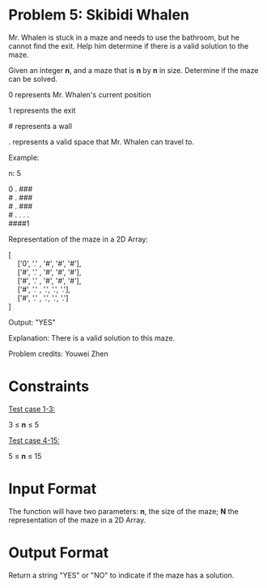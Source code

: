 # Problem 5: Skibidi Whalen

Mr. Whalen is stuck in a maze and needs to use the bathroom, but he cannot find the exit. Help him determine if there is a valid solution to the maze.

Given an integer **n**, and a maze that is **n** by **n** in size. Determine if the maze can be solved.

0 represents Mr. Whalen's current position

1 represents the exit

\# represents a wall

. represents a valid space that Mr. Whalen can travel to.



Example:

n: 5

0 . ###<br>
\# . ###<br>
\# . ###<br>
\# . . . .<br>
####1<br>

Representation of the maze in a 2D Array:

[<br>
    &emsp;
['0', '.' , '#', '#', '#'],<br>
    &emsp;
['#', '.' , '#', '#', '#'],<br>
    &emsp;
['#', '.' , '#', '#', '#'],<br>
    &emsp;
['#', '.' , '.', '.', '.'],<br>
    &emsp;
['#', '.' , '.', '.', '.']<br>
]


Output: "YES"

Explanation: There is a valid solution to this maze.

Problem credits: Youwei Zhen

# Constraints
<u>Test case 1-3:</u> 

3 $\leq$ **n** $\leq$ 5

<u>Test case 4-15:</u>

5 $\leq$ **n** $\leq$ 15

# Input Format
The function will have two parameters: **n**, the size of the maze; **N** the representation of the maze in a 2D Array.

# Output Format
Return a string "YES" or "NO" to indicate if the maze has a solution.